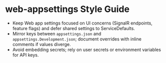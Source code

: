 # web-appsettings Style Guide

- Keep Web app settings focused on UI concerns (SignalR endpoints, feature flags) and defer shared settings to ServiceDefaults.
- Mirror keys between `appsettings.json` and `appsettings.Development.json`; document overrides with inline comments if values diverge.
- Avoid embedding secrets; rely on user secrets or environment variables for API keys.
